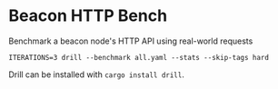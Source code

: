 Beacon HTTP Bench
=================

Benchmark a beacon node's HTTP API using real-world requests

```
ITERATIONS=3 drill --benchmark all.yaml --stats --skip-tags hard
```

Drill can be installed with `cargo install drill`.
